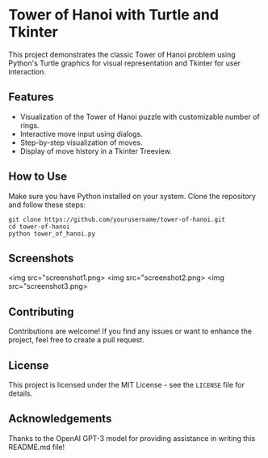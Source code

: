 <h1>Tower of Hanoi with Turtle and Tkinter</h1>

<p>This project demonstrates the classic Tower of Hanoi problem using Python's Turtle graphics for visual representation and Tkinter for user interaction.</p>

<h2>Features</h2>
<ul>
    <li>Visualization of the Tower of Hanoi puzzle with customizable number of rings.</li>
    <li>Interactive move input using dialogs.</li>
    <li>Step-by-step visualization of moves.</li>
    <li>Display of move history in a Tkinter Treeview.</li>
</ul>

<h2>How to Use</h2>

<p>Make sure you have Python installed on your system. Clone the repository and follow these steps:</p>

<pre><code>git clone https://github.com/yourusername/tower-of-hanoi.git
cd tower-of-hanoi
python tower_of_hanoi.py
</code></pre>

<h2>Screenshots</h2>

<img src="screenshot1.png>
<img src="screenshot2.png>
<img src="screenshot3.png>

<h2>Contributing</h2>

<p>Contributions are welcome! If you find any issues or want to enhance the project, feel free to create a pull request.</p>

<h2>License</h2>

<p>This project is licensed under the MIT License - see the <code>LICENSE</code> file for details.</p>

<h2>Acknowledgements</h2>

<p>Thanks to the OpenAI GPT-3 model for providing assistance in writing this README.md file!</p>

</body>
</html>
